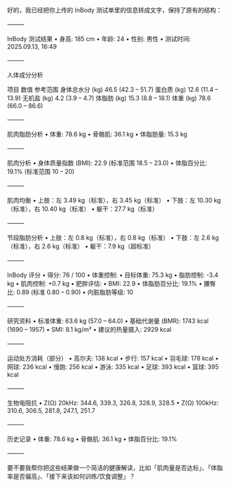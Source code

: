 好的，我已经把你上传的 InBody 测试单里的信息转成文字，保持了原有的结构：

⸻

InBody 测试结果
	•	身高: 185 cm
	•	年龄: 24
	•	性别: 男性
	•	测试时间: 2025.09.13, 16:49

⸻

人体成分分析

项目	数值	参考范围
身体总水分 (kg)	46.5	(42.3 – 51.7)
蛋白质 (kg)	12.6	(11.4 – 13.9)
无机盐 (kg)	4.2	(3.9 – 4.7)
体脂肪 (kg)	15.3	(8.8 – 18.1)
体重 (kg)	78.6	(66.0 – 86.6)


⸻

肌肉脂肪分析
	•	体重: 78.6 kg
	•	骨骼肌: 36.1 kg
	•	体脂肪量: 15.3 kg

⸻

肌肉分析
	•	身体质量指数 (BMI): 22.9 (标准范围 18.5 – 23.0)
	•	体脂百分比: 19.1% (标准范围 10 – 20)

⸻

肌肉均衡
	•	上肢：左 3.49 kg（标准），右 3.45 kg（标准）
	•	下肢：左 10.30 kg（标准），右 10.40 kg（标准）
	•	躯干：27.7 kg（标准）

⸻

节段脂肪分析
	•	上肢：左 0.8 kg（标准），右 0.8 kg（标准）
	•	下肢：左 2.6 kg（标准），右 2.6 kg（标准）
	•	躯干：7.9 kg（超标准）

⸻

InBody 评分
	•	得分: 76 / 100
	•	体重控制:
	•	目标体重: 75.3 kg
	•	脂肪控制: -3.4 kg
	•	肌肉控制: +0.7 kg
	•	肥胖评估:
	•	BMI: 22.9
	•	体脂肪百分比: 19.1%
	•	腰臀比: 0.89 (标准 0.80 – 0.90)
	•	内脏脂肪等级: 10

⸻

研究资料
	•	标准体重: 63.6 kg (57.0 – 64.0)
	•	基础代谢量 (BMR): 1743 kcal (1690 – 1957)
	•	SMI: 8.1 kg/m²
	•	建议的热量摄入: 2929 kcal

⸻

运动处方消耗（部分）
	•	高尔夫: 138 kcal
	•	步行: 157 kcal
	•	羽毛球: 178 kcal
	•	网球: 236 kcal
	•	慢跑: 256 kcal
	•	游泳: 335 kcal
	•	足球: 393 kcal
	•	篮球: 395 kcal

⸻

生物电阻抗
	•	Z(Ω) 20kHz: 344.6, 339.3, 326.8, 328.9, 328.5
	•	Z(Ω) 100kHz: 310.6, 306.5, 281.8, 247.1, 251.7

⸻

历史记录
	•	体重: 78.6 kg
	•	骨骼肌: 36.1 kg
	•	体脂百分比: 19.1%

⸻

要不要我帮你把这些结果做一个简洁的健康解读，比如「肌肉量是否达标」、「体脂率是否偏高」、「接下来该如何训练/饮食调整」？